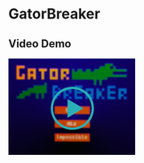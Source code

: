 # GatorBreaker
## Video Demo
[<img src="figures/github_png.png" width="50%">](https://www.youtube.com/watch?v=1_CdH1m1Uq0 "GatorBreaker")

